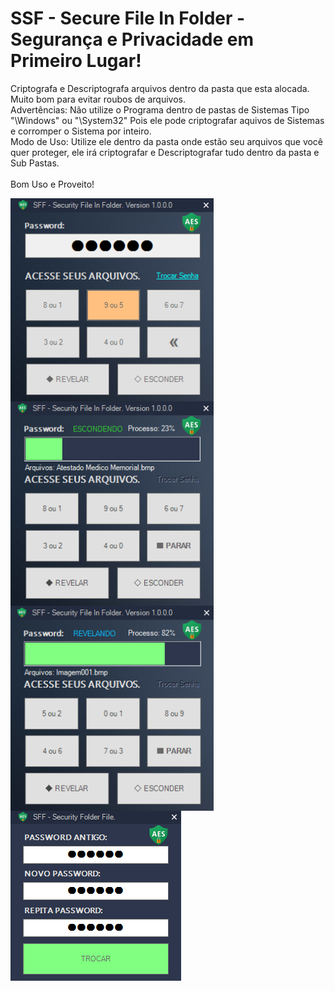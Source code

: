 # SSF - Secure File In Folder  - Segurança e Privacidade em Primeiro Lugar!
Criptografa e Descriptografa arquivos dentro da pasta que esta alocada. Muito bom para evitar roubos de arquivos.<br>
Advertências: Não utilize o Programa dentro de pastas de Sistemas Tipo "\Windows" ou "\System32" Pois ele pode criptografar aquivos de Sistemas e corromper o Sistema por inteiro.<br>
Modo de Uso: Utilize ele dentro da pasta onde estão seu arquivos que você quer proteger, ele irá criptografar e Descriptografar tudo dentro da pasta e Sub Pastas. <br><br>
Bom Uso e Proveito!

<img src="Pictures/SSF_01.png" width="325" heigth="325" align="middle">
<img src="Pictures/SSF_02.png" width="325" heigth="325" align="middle">
<img src="Pictures/SSF_03.png" width="325" heigth="325" align="middle">
<img src="Pictures/SSF_04.png" width="273" heigth="272" align="middle">
